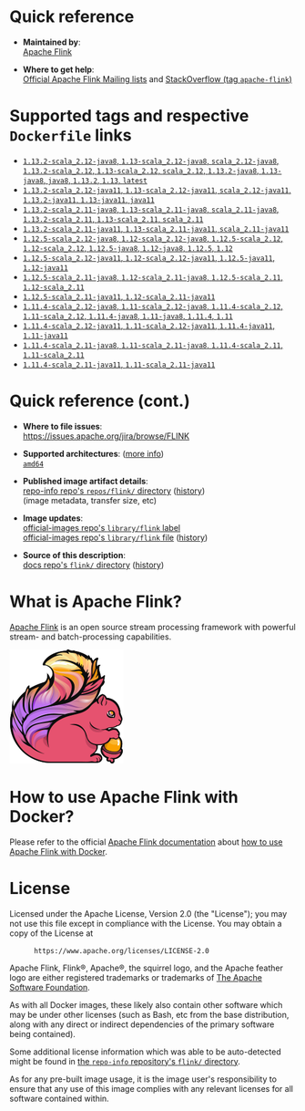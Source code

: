 <!--

********************************************************************************

WARNING:

    DO NOT EDIT "flink/README.md"

    IT IS AUTO-GENERATED

    (from the other files in "flink/" combined with a set of templates)

********************************************************************************

-->

# Quick reference

-	**Maintained by**:  
	[Apache Flink](https://flink.apache.org/community.html#people)

-	**Where to get help**:  
	[Official Apache Flink Mailing lists](https://flink.apache.org/community.html#mailing-lists) and [StackOverflow (tag `apache-flink`)](https://stackoverflow.com/questions/tagged/apache-flink)

# Supported tags and respective `Dockerfile` links

-	[`1.13.2-scala_2.12-java8`, `1.13-scala_2.12-java8`, `scala_2.12-java8`, `1.13.2-scala_2.12`, `1.13-scala_2.12`, `scala_2.12`, `1.13.2-java8`, `1.13-java8`, `java8`, `1.13.2`, `1.13`, `latest`](https://github.com/apache/flink-docker/blob/ab6ff6d7b56c2a6257763261ec5498b90e88175a/1.13/scala_2.12-java8-debian/Dockerfile)
-	[`1.13.2-scala_2.12-java11`, `1.13-scala_2.12-java11`, `scala_2.12-java11`, `1.13.2-java11`, `1.13-java11`, `java11`](https://github.com/apache/flink-docker/blob/ab6ff6d7b56c2a6257763261ec5498b90e88175a/1.13/scala_2.12-java11-debian/Dockerfile)
-	[`1.13.2-scala_2.11-java8`, `1.13-scala_2.11-java8`, `scala_2.11-java8`, `1.13.2-scala_2.11`, `1.13-scala_2.11`, `scala_2.11`](https://github.com/apache/flink-docker/blob/ab6ff6d7b56c2a6257763261ec5498b90e88175a/1.13/scala_2.11-java8-debian/Dockerfile)
-	[`1.13.2-scala_2.11-java11`, `1.13-scala_2.11-java11`, `scala_2.11-java11`](https://github.com/apache/flink-docker/blob/ab6ff6d7b56c2a6257763261ec5498b90e88175a/1.13/scala_2.11-java11-debian/Dockerfile)
-	[`1.12.5-scala_2.12-java8`, `1.12-scala_2.12-java8`, `1.12.5-scala_2.12`, `1.12-scala_2.12`, `1.12.5-java8`, `1.12-java8`, `1.12.5`, `1.12`](https://github.com/apache/flink-docker/blob/46ad7729983875edeb753792590fa1b3ef3f7af2/1.12/scala_2.12-java8-debian/Dockerfile)
-	[`1.12.5-scala_2.12-java11`, `1.12-scala_2.12-java11`, `1.12.5-java11`, `1.12-java11`](https://github.com/apache/flink-docker/blob/46ad7729983875edeb753792590fa1b3ef3f7af2/1.12/scala_2.12-java11-debian/Dockerfile)
-	[`1.12.5-scala_2.11-java8`, `1.12-scala_2.11-java8`, `1.12.5-scala_2.11`, `1.12-scala_2.11`](https://github.com/apache/flink-docker/blob/46ad7729983875edeb753792590fa1b3ef3f7af2/1.12/scala_2.11-java8-debian/Dockerfile)
-	[`1.12.5-scala_2.11-java11`, `1.12-scala_2.11-java11`](https://github.com/apache/flink-docker/blob/46ad7729983875edeb753792590fa1b3ef3f7af2/1.12/scala_2.11-java11-debian/Dockerfile)
-	[`1.11.4-scala_2.12-java8`, `1.11-scala_2.12-java8`, `1.11.4-scala_2.12`, `1.11-scala_2.12`, `1.11.4-java8`, `1.11-java8`, `1.11.4`, `1.11`](https://github.com/apache/flink-docker/blob/7aefaf235d22034abc5122f379f2a73f15b704d1/1.11/scala_2.12-java8-debian/Dockerfile)
-	[`1.11.4-scala_2.12-java11`, `1.11-scala_2.12-java11`, `1.11.4-java11`, `1.11-java11`](https://github.com/apache/flink-docker/blob/7aefaf235d22034abc5122f379f2a73f15b704d1/1.11/scala_2.12-java11-debian/Dockerfile)
-	[`1.11.4-scala_2.11-java8`, `1.11-scala_2.11-java8`, `1.11.4-scala_2.11`, `1.11-scala_2.11`](https://github.com/apache/flink-docker/blob/7aefaf235d22034abc5122f379f2a73f15b704d1/1.11/scala_2.11-java8-debian/Dockerfile)
-	[`1.11.4-scala_2.11-java11`, `1.11-scala_2.11-java11`](https://github.com/apache/flink-docker/blob/7aefaf235d22034abc5122f379f2a73f15b704d1/1.11/scala_2.11-java11-debian/Dockerfile)

# Quick reference (cont.)

-	**Where to file issues**:  
	https://issues.apache.org/jira/browse/FLINK

-	**Supported architectures**: ([more info](https://github.com/docker-library/official-images#architectures-other-than-amd64))  
	[`amd64`](https://hub.docker.com/r/amd64/flink/)

-	**Published image artifact details**:  
	[repo-info repo's `repos/flink/` directory](https://github.com/docker-library/repo-info/blob/master/repos/flink) ([history](https://github.com/docker-library/repo-info/commits/master/repos/flink))  
	(image metadata, transfer size, etc)

-	**Image updates**:  
	[official-images repo's `library/flink` label](https://github.com/docker-library/official-images/issues?q=label%3Alibrary%2Fflink)  
	[official-images repo's `library/flink` file](https://github.com/docker-library/official-images/blob/master/library/flink) ([history](https://github.com/docker-library/official-images/commits/master/library/flink))

-	**Source of this description**:  
	[docs repo's `flink/` directory](https://github.com/docker-library/docs/tree/master/flink) ([history](https://github.com/docker-library/docs/commits/master/flink))

# What is Apache Flink?

[Apache Flink](https://flink.apache.org/) is an open source stream processing framework with powerful stream- and batch-processing capabilities.

![logo](https://raw.githubusercontent.com/docker-library/docs/71398f44551617e3934a86b4b7a3c770ae093b59/flink/logo.png)

# How to use Apache Flink with Docker?

Please refer to the official [Apache Flink documentation](https://ci.apache.org/projects/flink/flink-docs-master/) about [how to use Apache Flink with Docker](https://ci.apache.org/projects/flink/flink-docs-master/ops/deployment/docker.html).

# License

Licensed under the Apache License, Version 2.0 (the "License"); you may not use this file except in compliance with the License. You may obtain a copy of the License at

	      https://www.apache.org/licenses/LICENSE-2.0

Apache Flink, Flink®, Apache®, the squirrel logo, and the Apache feather logo are either registered trademarks or trademarks of [The Apache Software Foundation](https://apache.org/).

As with all Docker images, these likely also contain other software which may be under other licenses (such as Bash, etc from the base distribution, along with any direct or indirect dependencies of the primary software being contained).

Some additional license information which was able to be auto-detected might be found in [the `repo-info` repository's `flink/` directory](https://github.com/docker-library/repo-info/tree/master/repos/flink).

As for any pre-built image usage, it is the image user's responsibility to ensure that any use of this image complies with any relevant licenses for all software contained within.

